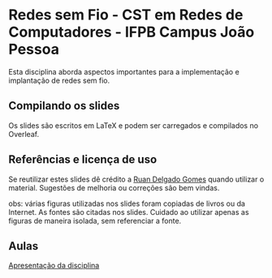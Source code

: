 # Redes sem Fio - CST em Redes de Computadores - IFPB Campus João Pessoa

Esta disciplina aborda aspectos importantes para a implementação e implantação de redes sem fio.


## Compilando os slides

Os slides são escritos em LaTeX e podem ser carregados e compilados no Overleaf.


## Referências e licença de uso

Se reutilizar estes slides dê crédito a [Ruan Delgado Gomes](https://ruandg.github.io) quando utilizar o material. Sugestões de melhoria ou correções são bem vindas.

obs: várias figuras utilizadas nos slides foram copiadas de livros ou da Internet. As fontes são citadas nos slides. Cuidado ao utilizar apenas as figuras de maneira isolada, sem referenciar a fonte.

## Aulas

[Apresentação da disciplina](https://github.com/ruandg/01_Redes_sem_Fio_ApresentacaoDisciplina)
